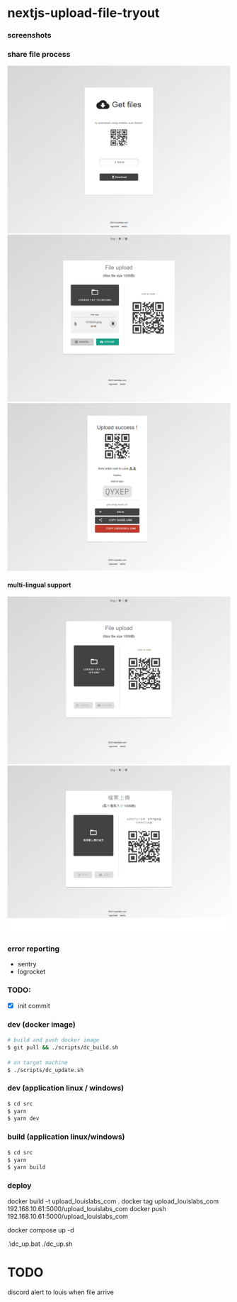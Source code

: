 # nextjs-upload-file-tryout

### screenshots

### share file process

![alt text](doc/screenshots/get_file.png)
![alt text](doc/screenshots/select_file.png)
![alt text](doc/screenshots/upload_success.png)

#### multi-lingual support

![alt text](doc/screenshots/home_screen.png)
![alt text](doc/screenshots/home_screen_chi.png)

### error reporting

- sentry
- logrocket

### TODO:

- [x] init commit

### dev (docker image)

```bash
# build and push docker image
$ git pull && ./scripts/dc_build.sh

# on target machine
$ ./scripts/dc_update.sh

```

### dev (application linux / windows)

```bash
$ cd src
$ yarn
$ yarn dev
```

### build (application linux/windows)

```bash
$ cd src
$ yarn
$ yarn build
```

### deploy

docker build -t upload_louislabs_com .
docker tag upload_louislabs_com 192.168.10.61:5000/upload_louislabs_com
docker push 192.168.10.61:5000/upload_louislabs_com

docker compose up -d

.\dc_up.bat
./dc_up.sh

# TODO

discord alert to louis when file arrive
